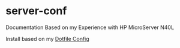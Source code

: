 # server-conf
Documentation Based on my Experience with HP MicroServer N40L

Install based on my [Dotfile Config](https://github.com/DeathGabox/Dotfiles)
